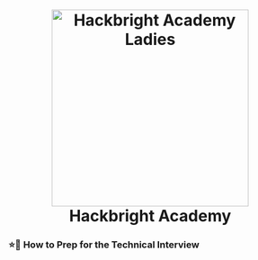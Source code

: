 <h1 align="center">
  <a href="https://hackbrightacademy.com">
    <img alt="Hackbright Academy Ladies" src="logo.png" width="350px">
  </a>
  </br>Hackbright Academy
</h1>
<h3>⭐🌈 How to Prep for the Technical Interview</h3>
